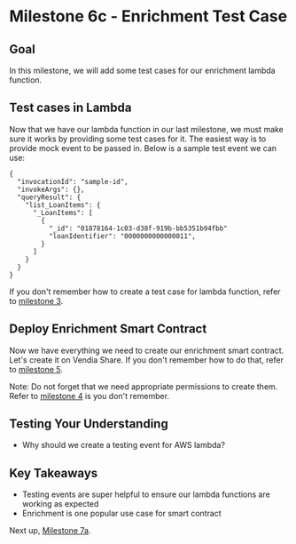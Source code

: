 # Milestone 6c - Enrichment Test Case

## Goal
In this milestone, we will add some test cases for our enrichment lambda function.

## Test cases in Lambda
Now that we have our lambda function in our last milestone, we must make sure it works by providing some test cases for it. The easiest way is to provide mock event to be passed in. Below is a sample test event we can use:

```
{
  "invocationId": "sample-id",
  "invokeArgs": {},
  "queryResult": {
    "list_LoanItems": {
      "_LoanItems": [
        {
          "_id": "01878164-1c03-d38f-919b-bb5351b94fbb"
          "loanIdentifier": "0000000000000011",
        }
      ]
    }
  }
}
```

If you don't remember how to create a test case for lambda function, refer to [milestone 3](README-Milestone3.md).

## Deploy Enrichment Smart Contract

Now we have everything we need to create our enrichment smart contract. Let's create it on Vendia Share. If you don't remember how to do that, refer to [milestone 5](README-Milestone5.md).

Note: Do not forget that we need appropriate permissions to create them. Refer to [milestone 4](README-Milestone4.md) is you don't remember.

## Testing Your Understanding

* Why should we create a testing event for AWS lambda?

## Key Takeaways

* Testing events are super helpful to ensure our lambda functions are working as expected
* Enrichment is one popular use case for smart contract

Next up, [Milestone 7a](README-Milestone7a.md).